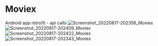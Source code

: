 # Moviex
Android app retrofit - api calls
![Screenshot_20220817-202356_Moviex](https://user-images.githubusercontent.com/72887609/185174597-42e9df20-b54f-4fa5-ba4d-e3c0cc79767b.jpg)
![Screenshot_20220817-202409_Moviex](https://user-images.githubusercontent.com/72887609/185174560-7334e559-0c17-46e8-895b-0dc7e1572889.jpg)
![Screenshot_20220817-202422_Moviex](https://user-images.githubusercontent.com/72887609/185174588-d3f142c7-833c-4ae1-af0e-51e5b90646a1.jpg)
![Screenshot_20220817-202343_Moviex](https://user-images.githubusercontent.com/72887609/185174591-15742ab5-2813-43fd-908c-4f328087040f.jpg)

